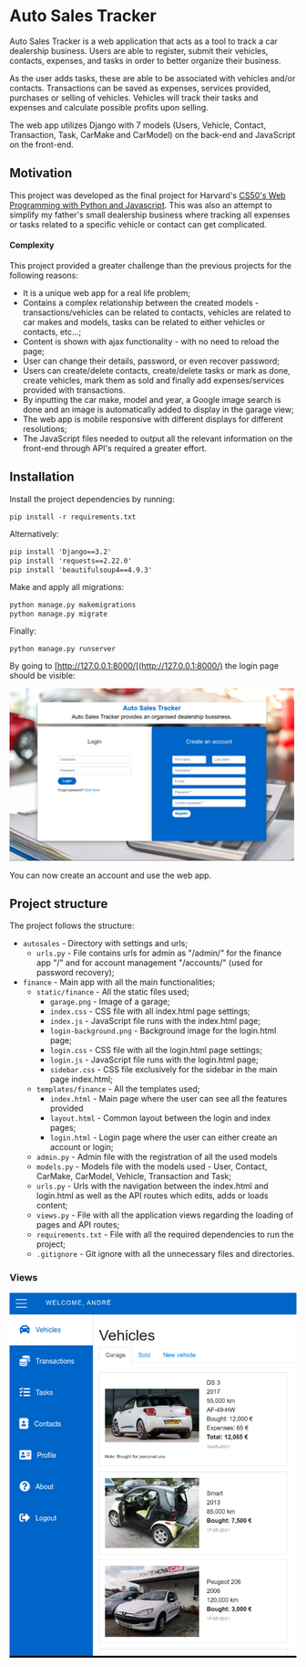 # Auto Sales Tracker

Auto Sales Tracker is a web application that acts as a tool to track a car dealership business. Users are able to register, submit their vehicles, contacts, expenses, and tasks in order to better organize their business.

As the user adds tasks, these are able to be associated with vehicles and/or contacts. Transactions can be saved as expenses, services provided, purchases or selling of vehicles. Vehicles will track their tasks and expenses and calculate possible profits upon selling.

The web app utilizes Django with 7 models (Users, Vehicle, Contact, Transaction, Task, CarMake and CarModel) on the back-end and JavaScript on the front-end.

## Motivation
This project was developed as the final project for Harvard's [CS50's Web Programming with Python and Javascript](https://www.edx.org/course/cs50s-web-programming-with-python-and-javascript). This was also an attempt to simplify my father's small dealership business where tracking all expenses or tasks related to a specific vehicle or contact can get complicated.

#### Complexity
This project provided a greater challenge than the previous projects for the following reasons:
- It is a unique web app for a real life problem;
- Contains a complex relationship between the created models - transactions/vehicles can be related to contacts, vehicles are related to car makes and models, tasks can be related to either vehicles or contacts, etc...;
- Content is shown with ajax functionality - with no need to reload the page;
- User can change their details, password, or even recover password;
- Users can create/delete contacts, create/delete tasks or mark as done, create vehicles, mark them as sold and finally add expenses/services provided with transactions.
- By inputting the car make, model and year, a Google image search is done and an image is automatically added to display in the garage view;
- The web app is mobile responsive with different displays for different resolutions;
- The JavaScript files needed to output all the relevant information on the front-end through API's required a greater effort.

## Installation
Install the project dependencies by running:
```console
pip install -r requirements.txt
```
Alternatively:
```console
pip install 'Django==3.2'
pip install 'requests==2.22.0'
pip install 'beautifulsoup4==4.9.3'
```
Make and apply all migrations:
```console
python manage.py makemigrations
python manage.py migrate
```
Finally:
```console
python manage.py runserver
```
By going to [http://127.0.0.1:8000/](http://127.0.0.1:8000/) the login page should be visible:

<img src="./images/main-page.png" style="width:500px;" alt="Main page">

You can now create an account and use the web app.

## Project structure

The project follows the structure:

- `autosales` - Directory with settings and urls;
    - `urls.py` - File contains urls for admin as "/admin/" for the finance app "/" and for account management "/accounts/" (used for password recovery);
- `finance` - Main app with all the main functionalities;
    - `static/finance` - All the static files used;
        - `garage.png` - Image of a garage;
        - `index.css` - CSS file with all index.html page settings;
        - `index.js` - JavaScript file runs with the index.html page;
        - `login-background.png` - Background image for the login.html page;
        - `login.css` - CSS file with all the login.html page settings;
        - `login.js` - JavaScript file runs with the login.html page;
        - `sidebar.css` - CSS file exclusively for the sidebar in the main page index.html;
    - `templates/finance` - All the templates used;
        - `index.html` - Main page where the user can see all the features provided
        - `layout.html` - Common layout between the login and index pages;
        - `login.html` - Login page where the user can either create an account or login;
    - `admin.py` - Admin file with the registration of all the used models
    - `models.py` - Models file with the models used - User, Contact, CarMake, CarModel, Vehicle, Transaction and Task;
    - `urls.py` - Urls with the navigation between the index.html and login.html as well as the API routes which edits, adds or loads content;
    - `views.py` - File with all the application views regarding the loading of pages and API routes;
    - `requirements.txt` - File with all the required dependencies to run the project;
    - `.gitignore` - Git ignore with all the unnecessary files and directories.

### Views

<img src="./images/all-pages.gif">
